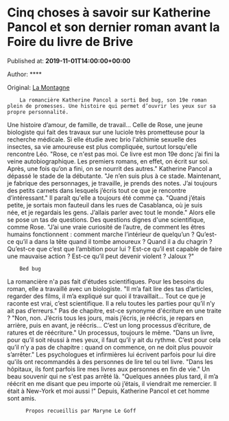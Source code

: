 
# Cinq choses à savoir sur Katherine Pancol et son dernier roman avant la Foire du livre de Brive

Published at: **2019-11-01T14:00:00+00:00**

Author: ****

Original: [La Montagne](https://www.lamontagne.fr/brive-la-gaillarde-19100/loisirs/cinq-choses-a-savoir-sur-katherine-pancol-et-son-dernier-roman-avant-la-foire-du-livre-de-brive_13675372/)


        La romancière Katherine Pancol a sorti Bed bug, son 19e roman plein de promesses. Une histoire qui permet d’ouvrir les yeux sur sa propre personnalité.
      
Une histoire d’amour, de famille, de travail… Celle de Rose, une jeune biologiste qui fait des travaux sur une luciole très prometteuse pour la recherche médicale. Si elle étudie avec brio l'alchimie sexuelle des insectes, sa vie amoureuse est plus compliquée, surtout lorsqu'elle rencontre Léo.
"Rose, ce n'est pas moi. Ce livre est mon 19e donc j’ai fini la veine autobiographique. Les premiers romans, en effet, on écrit sur soi. Après, une fois qu’on a fini, on se nourrit des autres."
Katherine Pancol a dépassé le stade de la débutante. "Je n’en suis plus à ce stade. Maintenant, je fabrique des personnages, je travaille, je prends des notes. J’ai toujours des petits carnets dans lesquels j’écris tout ce que je rencontre d’intéressant."
Il paraît qu'elle a toujours été comme ça. "Quand j’étais petite, je sortais mon fauteuil dans les rues de Casablanca, où je suis née, et je regardais les gens. J’allais parler avec tout le monde."
Alors elle se pose un tas de questions. Des questions dignes d'une scientifique, comme Rose. "J’ai une vraie curiosité de l’autre, de comment les êtres humains fonctionnent : comment marche l’intérieur de quelqu’un ? Qu’est-ce qu’il a dans la tête quand il tombe amoureux ? Quand il a du chagrin ? Qu’est-ce que c’est que l’ambition pour lui ? Est-ce qu’il est capable de faire une mauvaise action ? Est-ce qu’il peut devenir violent ? Jaloux ?"

        Bed bug
      
La romancière n'a pas fait d'études scientifiques. Pour les besoins du roman, elle a travaillé avec un biologiste. "Il m’a fait lire des tas d’articles, regarder des films, il m’a expliqué sur quoi il travaillait… Tout ce que je raconte est vrai, c’est scientifique. Il a relu toutes les parties pour qu’il n’y ait pas d’erreurs."
Pas de chapitre, est-ce synonyme d'écriture en une traite ? "Non, non. J’écris tous les jours, mais j’écris, je réécris, je repars en arrière, puis en avant, je réécris… C’est un long processus d’écriture, de ratures et de réécriture."
Un processus, toujours le même. "Dans un livre, pour qu’il soit réussi à mes yeux, il faut qu’il y ait du rythme. C’est pour cela qu’il n’y a pas de chapitre : quand on commence, on ne doit plus pouvoir s’arrêter."
Les psychologues et infirmières lui écrivent parfois pour lui dire qu'ils ont recommandés à des personnes de lire tel ou tel livre. "Dans les hôpitaux, ils font parfois lire mes livres aux personnes en fin de vie."
Un beau souvenir qui ne s'est pas arrêté là. "Quelques années plus tard, il m’a réécrit en me disant que peu importe où j’étais, il viendrait me remercier. Il était à New-York et moi aussi !" Depuis, Katherine Pancol et cet homme sont amis.

        
          Propos recueillis par Maryne Le Goff
        
      
